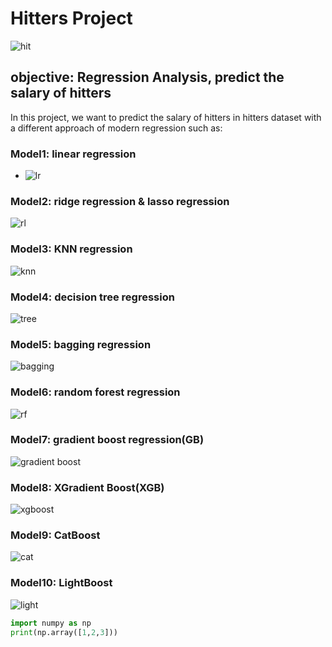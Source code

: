 # Hitters Project

![hit](https://user-images.githubusercontent.com/77024269/121198422-5d83f000-c887-11eb-88ef-d849e10aec8d.jpg)

## objective: Regression Analysis, predict the salary of hitters

In this project, we want to predict the salary of hitters in hitters dataset with a different approach of modern regression such as:
### Model1: **linear regression**
- ![lr](https://user-images.githubusercontent.com/77024269/121198868-b6538880-c887-11eb-9919-02b3549acecd.png)
### Model2: **ridge regression & lasso regression**
![rl](https://user-images.githubusercontent.com/77024269/121199538-442f7380-c888-11eb-99f1-90d1613cea85.png)

### Model3: **KNN regression**
![knn](https://user-images.githubusercontent.com/77024269/121201511-d3895680-c889-11eb-9b1e-fae0f03d93cf.jpg)


### Model4: **decision tree regression**
![tree](https://user-images.githubusercontent.com/77024269/121201552-db48fb00-c889-11eb-952b-4c8fe3b624a4.png)

### Model5: **bagging regression**
![bagging](https://user-images.githubusercontent.com/77024269/121201569-ddab5500-c889-11eb-83c0-fdb6453e905d.png)

### Model6: **random forest regression**
![rf](https://user-images.githubusercontent.com/77024269/121201597-e3a13600-c889-11eb-8ef4-bc44d1e364ff.png)


### Model7: **gradient boost regression(GB)**
![gradient boost](https://user-images.githubusercontent.com/77024269/121201651-ee5bcb00-c889-11eb-8704-1a292b8ff58e.png)

### Model8: **XGradient Boost(XGB)**
![xgboost](https://user-images.githubusercontent.com/77024269/121201705-f6b40600-c889-11eb-9a7f-17a8a3174404.png)

### Model9: **CatBoost**
![cat](https://user-images.githubusercontent.com/77024269/121201716-f9166000-c889-11eb-95ac-dcda98cb8eeb.png)

### Model10: **LightBoost**
![light](https://user-images.githubusercontent.com/77024269/121201725-fae02380-c889-11eb-9f6f-5fe1fd779874.png)


```python
import numpy as np
print(np.array([1,2,3]))


```
